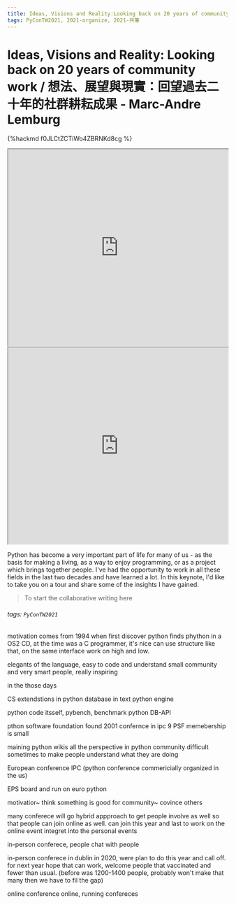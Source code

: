 ```yaml
---
title: Ideas, Visions and Reality:Looking back on 20 years of community work - Marc-Andre Lemburg
tags: PyConTW2021, 2021-organize, 2021-共筆
---
```


# Ideas, Visions and Reality: Looking back on 20 years of community work / 想法、展望與現實：回望過去二十年的社群耕耘成果 - Marc-Andre Lemburg

{%hackmd f0JLCtZCTiWo4ZBRNKd8cg %}

<iframe src="https://app.sli.do/event/7m2bry9x" height=450 width=100%></iframe>

<iframe src="https://wall.sli.do/event/7m2bry9x?section=ac105dca-dccc-4533-8702-842b51bc20fa" height=450 width=100%></iframe>

Python has become a very important part of life for many of us - as the basis for making a living, as a way to enjoy programming, or as a project which brings together people. I've had the opportunity to work in all these fields in the last two decades and have learned a lot. In this keynote, I'd like to take you on a tour and share some of the insights I have gained.

> To start the collaborative writing here

###### tags: `PyConTW2021`

motivation comes from 1994 when first discover python
finds phython in a OS2 CD, at the time was a C programmer, it's nice can use structure like that, on the same interface work on high and low. 

elegants of the language, easy to code and understand
small community and very smart people, really inspiring 

in the those days

CS extendstions in python
database in text python engine

python code itsself,
pybench, benchmark
python DB-API 

pthon software foundation found 2001
confernce in ipc 9
PSF memebership is small 

maining python wikis
all the perspective in python community
difficult sometimes to make people understand what they are doing

European conference IPC (python conference commericially organized in the us)

EPS board and run on euro python

motivatior~ think something is good for community~ covince others


many conferece will go hybrid appproach to get people involve as well so that people can join online as well.
can join this year and last to work on the online event 
integret into the personal events 


in-person conferece, people chat with people

in-person conferece in dublin in 2020, were plan to do this year and call off. for next year hope that can work, welcome people that vaccinated and fewer than usual.
(before was 1200-1400 people, probably won't make that many then we have to fil the gap)


online conference online, running confereces